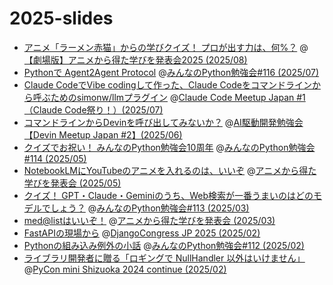 # 2025-slides

* [アニメ「ラーメン赤猫」からの学びクイズ！ プロが出す力は、何%？](https://ftnext.github.io/2025-slides/engineers-anime/conf-ramen-akaneko-quiz.html#/1) @[【劇場版】アニメから得た学びを発表会2025 (2025/08)](https://engineers-anime-2025-lp.pages.dev/)
* [Pythonで Agent2Agent Protocol](https://ftnext.github.io/2025-slides/stapy-lt/july-agent2agent) @[みんなのPython勉強会#116 (2025/07)](https://startpython.connpass.com/event/361667/)
* [Claude CodeでVibe codingして作った、Claude Codeをコマンドラインから呼ぶためのsimonw/llmプラグイン](https://ftnext.github.io/2025-slides/aidd-cc1/llm-claude-code.html#1) @[Claude Code Meetup Japan #1（Claude Code祭り！）(2025/07)](https://aid.connpass.com/event/360017/)
* [コマンドラインからDevinを呼び出してみないか？](https://ftnext.github.io/2025-slides/aid-devin2/llm-devin.html) @[AI駆動開発勉強会 【Devin Meetup Japan #2】(2025/06)](https://aid.connpass.com/event/356655/)
* [クイズでお祝い！ みんなのPython勉強会10周年](https://ftnext.github.io/2025-slides/stapy-may-10th/celebration-quiz.html) @[みんなのPython勉強会#114 (2025/05)](https://startpython.connpass.com/event/353837/)
* [NotebookLMにYouTubeのアニメを入れるのは、いいぞ](https://ftnext.github.io/2025-slides/engineers-anime/notebooklm-audio-overview.html) @[アニメから得た学びを発表会 (2025/05)](https://engineers-anime.connpass.com/event/350583/)
* [クイズ！ GPT・Claude・Geminiのうち、Web検索が一番うまいのはどのモデルでしょう？](https://ftnext.github.io/2025-slides/stapy-lt/march-llm-tool-use-mcp.html#/2) @[みんなのPython勉強会#113 (2025/03)](https://startpython.connpass.com/event/347367/)
* [med@listはいいぞ！](https://ftnext.github.io/2025-slides/engineers-anime/medalist-is-idolmaster.html) @[アニメから得た学びを発表会 (2025/03)](https://engineers-anime.connpass.com/event/340684/)
* [FastAPIの現場から](https://ftnext.github.io/2025-slides/djangocongressjp/practical-fastapi.html) @[DjangoCongress JP 2025 (2025/02)](https://django.connpass.com/event/345415/)
* [Pythonの組み込み例外の小話](https://ftnext.github.io/2025-slides/stapy-lt/february-repr-exception.html) @[みんなのPython勉強会#112 (2025/02)](https://startpython.connpass.com/event/341061/)
* [ライブラリ開発者に贈る「ロギングで NullHandler 以外はいけません」](https://ftnext.github.io/2025-slides/pyconshizu/logging-with-nullhandler.html#/1) @[PyCon mini Shizuoka 2024 continue (2025/02)](https://shizuoka.pycon.jp/2024-continue/info)
